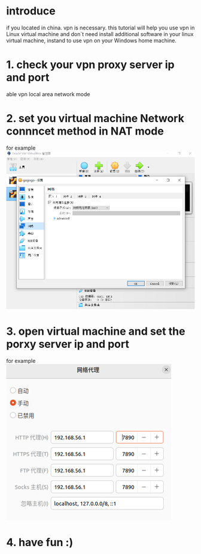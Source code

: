 # introduce
if you located in china. vpn is necessary. this tutorial will help you use vpn in Linux virtual machine and don`t need install additional software in your linux virtual machine, instand to use vpn on your Windows home machine. 
# 1. check your vpn proxy server ip and port
able vpn local area network mode
# 2. set you virtual machine Network connncet method in NAT mode
for example
![def](image/virtualbox_setting.png)

# 3. open virtual machine and set the porxy server ip and port 
for example  
![def](image/proxy_setting.png)

# 4. have fun :)